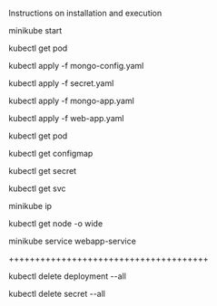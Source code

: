 Instructions on installation and execution

minikube start

kubectl get pod

kubectl apply -f mongo-config.yaml

kubectl apply -f secret.yaml

kubectl apply -f mongo-app.yaml

kubectl apply -f web-app.yaml

kubectl get pod

kubectl get configmap

kubectl get secret

kubectl get svc

minikube ip

kubectl get node -o wide

minikube service webapp-service

++++++++++++++++++++++++++++++++++++++

kubectl delete deployment --all

kubectl delete secret --all
